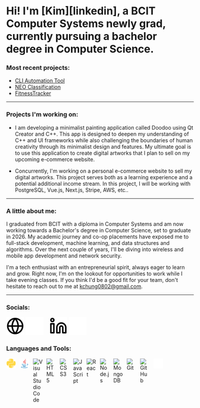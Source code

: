 # Hi! I'm [Kim][linkedin], a BCIT Computer Systems newly grad, currently pursuing a bachelor degree in Computer Science.  


### Most recent projects:

- [CLI Automation Tool](https://github.com/Kimmm-c/automate-create-remote-repo)
- [NEO Classification](http://kimmmc.pythonanywhere.com)
- [FitnessTracker](https://github.com/Kimmm-c/fitness-tracker)

---

### Projects I'm working on:

- I am developing a minimalist painting application called Doodoo using Qt Creator and C++. This app is designed to deepen my understanding of C++ and UI frameworks while also challenging the boundaries of human creativity through its minimalist design and features. My ultimate goal is to use this application to create digital artworks that I plan to sell on my upcoming e-commerce website.
  
- Concurrently, I'm working on a personal e-commerce website to sell my digital artworks. This project serves both as a learning experience and a potential additional income stream. In this project, I will be working with PostgreSQL, Vue.js, Next.js, Stripe, AWS, etc..

---

### A little about me:

I graduated from BCIT with a diploma in Computer Systems and am now working towards a Bachelor's degree in Computer Science, set to graduate in 2026. My academic journey and co-op placements have exposed me to full-stack development, machine learning, and data structures and algorithms. Over the next couple of years, I'll be diving into wireless and mobile app development and network security.

I'm a tech enthusiast with an entrepreneurial spirit, always eager to learn and grow. Right now, I'm on the lookout for opportunities to work while I take evening classes. If you think I'd be a good fit for your team, don't hesitate to reach out to me at kchung0802@gmail.com.

---

### Socials:

[![website](./img/globe-light.svg)](https://k-chung.netlify.app#gh-light-mode-only)
[![website](./img/globe-dark.svg)](https://k-chung.netlify.app#gh-dark-mode-only)
&nbsp;&nbsp;
[![website](./img/linkedin-light.svg)](https://www.linkedin.com/in/kim-chung-874917110/#gh-light-mode-only)
[![website](./img/linkedin-dark.svg)](https://www.linkedin.com/in/kim-chung-874917110/#gh-dark-mode-only)


### Languages and Tools:

<img align="left" alt="Visual Studio Code" width="26px" src="./img/python-plain.svg" style="padding-right:10px;"/>
<img align="left" alt="Visual Studio Code" width="26px" src="./img/java-original.svg" style="padding-right:10px;"/>
<img align="left" alt="Visual Studio Code" width="26px" src="https://cdn.jsdelivr.net/gh/devicons/devicon/icons/vscode/vscode-original.svg" style="padding-right:10px;"/>
<img align="left" alt="HTML5" width="26px" src="https://cdn.jsdelivr.net/gh/devicons/devicon/icons/html5/html5-original.svg" style="padding-right:10px;" />
<img align="left" alt="CSS3" width="26px" src="https://cdn.jsdelivr.net/gh/devicons/devicon/icons/css3/css3-original.svg" style="padding-right:10px;" />
<img align="left" alt="JavaScript" width="26px" src="https://cdn.jsdelivr.net/gh/devicons/devicon/icons/javascript/javascript-original.svg" style="padding-right:10px;" />
<img align="left" alt="React" width="26px" src="https://cdn.jsdelivr.net/gh/devicons/devicon/icons/react/react-original.svg" style="padding-right:10px;" />
<img align="left" alt="Node.js" width="26px" src="https://cdn.jsdelivr.net/gh/devicons/devicon/icons/nodejs/nodejs-original.svg" style="padding-right:10px;" />
<img align="left" alt="MongoDB" width="26px" src="https://cdn.jsdelivr.net/gh/devicons/devicon/icons/mongodb/mongodb-original.svg" style="padding-right:10px;" />
<img align="left" alt="Git" width="26px" src="https://cdn.jsdelivr.net/gh/devicons/devicon/icons/git/git-original.svg" style="padding-right:10px;" />
<img align="left" alt="GitHub" width="26px" src="https://user-images.githubusercontent.com/3369400/139447912-e0f43f33-6d9f-45f8-be46-2df5bbc91289.png" style="padding-right:10px;" />
<img align="left" alt="GitHub" width="26px" src="./img/terminal-dark.svg" style="padding-right:10px;" />

<br>

